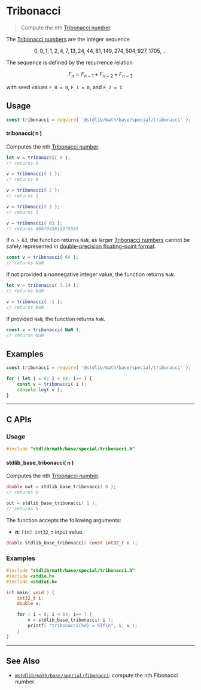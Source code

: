 <!--

@license Apache-2.0

Copyright (c) 2020 The Stdlib Authors.

Licensed under the Apache License, Version 2.0 (the "License");
you may not use this file except in compliance with the License.
You may obtain a copy of the License at

   http://www.apache.org/licenses/LICENSE-2.0

Unless required by applicable law or agreed to in writing, software
distributed under the License is distributed on an "AS IS" BASIS,
WITHOUT WARRANTIES OR CONDITIONS OF ANY KIND, either express or implied.
See the License for the specific language governing permissions and
limitations under the License.

-->

# Tribonacci

> Compute the nth [Tribonacci number][tribonacci-number].

<section class="intro">

The [Tribonacci numbers][tribonacci-number] are the integer sequence

<!-- <equation class="equation" label="eq:tribonacci_sequence" align="center" raw="0, 0, 1, 1, 2, 4, 7, 13, 24, 44, 81, 149, 274, 504, 927, 1705, \ldots" alt="Tribonacci sequence"> -->

```math
0, 0, 1, 1, 2, 4, 7, 13, 24, 44, 81, 149, 274, 504, 927, 1705, \ldots
```

<!-- <div class="equation" align="center" data-raw-text="0, 0, 1, 1, 2, 4, 7, 13, 24, 44, 81, 149, 274, 504, 927, 1705, \ldots" data-equation="eq:tribonacci_sequence">
    <img src="https://cdn.jsdelivr.net/gh/stdlib-js/stdlib@3249a68fb57cd71148f87ef3b2774be70a04d80a/lib/node_modules/@stdlib/math/base/special/tribonacci/docs/img/equation_tribonacci_sequence.svg" alt="Tribonacci sequence">
    <br>
</div> -->

<!-- </equation> -->

The sequence is defined by the recurrence relation

<!-- <equation class="equation" label="eq:tribonacci_recurrence_relation" align="center" raw="F_n = F_{n-1} + F_{n-2} + F_{n-3}" alt="Tribonacci sequence recurrence relation"> -->

```math
F_n = F_{n-1} + F_{n-2} + F_{n-3}
```

<!-- <div class="equation" align="center" data-raw-text="F_n = F_{n-1} + F_{n-2} + F_{n-3}" data-equation="eq:tribonacci_recurrence_relation">
    <img src="https://cdn.jsdelivr.net/gh/stdlib-js/stdlib@3249a68fb57cd71148f87ef3b2774be70a04d80a/lib/node_modules/@stdlib/math/base/special/tribonacci/docs/img/equation_tribonacci_recurrence_relation.svg" alt="Tribonacci sequence recurrence relation">
    <br>
</div> -->

<!-- </equation> -->

with seed values `F_0 = 0`, `F_1 = 0`, and `F_2 = 1`.

</section>

<!-- /.intro -->

<section class="usage">

## Usage

```javascript
const tribonacci = require( '@stdlib/math/base/special/tribonacci' );
```

#### tribonacci( n )

Computes the nth [Tribonacci number][tribonacci-number].

```javascript
let v = tribonacci( 0 );
// returns 0

v = tribonacci( 1 );
// returns 0

v = tribonacci( 2 );
// returns 1

v = tribonacci( 3 );
// returns 1

v = tribonacci( 63 );
// returns 8607945812375585
```

If `n > 63`, the function returns `NaN`, as larger [Tribonacci numbers][tribonacci-number] cannot be safely represented in [double-precision floating-point format][ieee754].

```javascript
const v = tribonacci( 64 );
// returns NaN
```

If not provided a nonnegative integer value, the function returns `NaN`.

```javascript
let v = tribonacci( 3.14 );
// returns NaN

v = tribonacci( -1 );
// returns NaN
```

If provided `NaN`, the function returns `NaN`.

```javascript
const v = tribonacci( NaN );
// returns NaN
```

</section>

<!-- /.usage -->

<section class="notes">

</section>

<!-- /.notes -->

<section class="examples">

## Examples

<!-- eslint no-undef: "error" -->

```javascript
const tribonacci = require( '@stdlib/math/base/special/tribonacci' );

for ( let i = 0; i < 64; i++ ) {
    const v = tribonacci( i );
    console.log( v );
}
```

</section>

<!-- /.examples -->

<!-- C interface documentation. -->

* * *

<section class="c">

## C APIs

<!-- Section to include introductory text. Make sure to keep an empty line after the intro `section` element and another before the `/section` close. -->

<section class="intro">

</section>

<!-- /.intro -->

<!-- C usage documentation. -->

<section class="usage">

### Usage

```c
#include "stdlib/math/base/special/tribonacci.h"
```

#### stdlib_base_tribonacci( n )

Computes the nth [Tribonacci number][tribonacci-number].

```c
double out = stdlib_base_tribonacci( 0 );
// returns 0

out = stdlib_base_tribonacci( 1 );
// returns 0
```

The function accepts the following arguments:

-   **n**: `[in] int32_t` input value.

```c
double stdlib_base_tribonacci( const int32_t n );
```

</section>

<!-- /.usage -->

<!-- C API usage notes. Make sure to keep an empty line after the `section` element and another before the `/section` close. -->

<section class="notes">

</section>

<!-- /.notes -->

<!-- C API usage examples. -->

<section class="examples">

### Examples

```c
#include "stdlib/math/base/special/tribonacci.h"
#include <stdio.h>
#include <stdint.h>

int main( void ) {
    int32_t i;
    double v;

    for ( i = 0; i < 64; i++ ) {
        v = stdlib_base_tribonacci( i );
        printf( "tribonacci(%d) = %lf\n", i, v );
    }
}
```

</section>

<!-- /.examples -->

</section>

<!-- /.c -->

<!-- Section for related `stdlib` packages. Do not manually edit this section, as it is automatically populated. -->

<section class="related">

* * *

## See Also

-   <span class="package-name">[`@stdlib/math/base/special/fibonacci`][@stdlib/math/base/special/fibonacci]</span><span class="delimiter">: </span><span class="description">compute the nth Fibonacci number.</span>

</section>

<!-- /.related -->

<!-- Section for all links. Make sure to keep an empty line after the `section` element and another before the `/section` close. -->

<section class="links">

[tribonacci-number]: https://en.wikipedia.org/wiki/Generalizations_of_Fibonacci_numbers#Tribonacci_numbers

[ieee754]: https://en.wikipedia.org/wiki/IEEE_754-1985

<!-- <related-links> -->

[@stdlib/math/base/special/fibonacci]: https://github.com/stdlib-js/stdlib/tree/develop/lib/node_modules/%40stdlib/math/base/special/fibonacci

<!-- </related-links> -->

</section>

<!-- /.links -->
